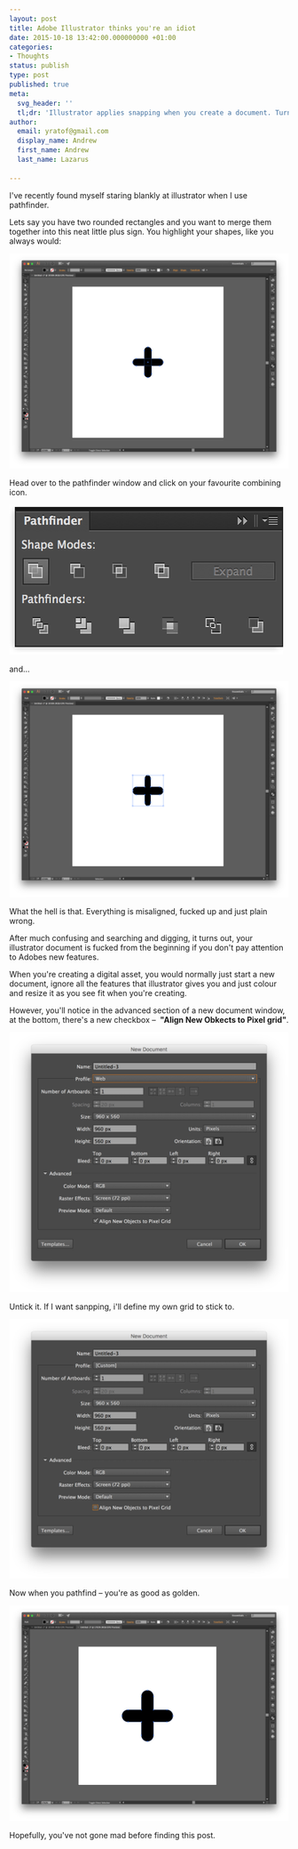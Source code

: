 ```yaml
---
layout: post
title: Adobe Illustrator thinks you're an idiot
date: 2015-10-18 13:42:00.000000000 +01:00
categories:
- Thoughts
status: publish
type: post
published: true
meta:
  svg_header: ''
  tl;dr: 'Illustrator applies snapping when you create a document. Turn it off in the advanced section.'
author:
  email: yratof@gmail.com
  display_name: Andrew
  first_name: Andrew
  last_name: Lazarus
    
---
```


I've recently found myself staring blankly at illustrator when I use pathfinder.

Lets say you have two rounded rectangles and you want to merge them together into this neat little plus sign. You highlight your shapes, like you always would:

![image](/assets/imgs/illustrator_snapping_01.png)

Head over to the pathfinder window and click on your favourite combining icon.

![image](/assets/imgs/illustrator_snapping_02.png)

and...

![image](/assets/imgs/illustrator_snapping_03.png)

What the hell is that. Everything is misaligned, fucked up and just plain wrong.

After much confusing and searching and digging, it turns out, your illustrator document is fucked from the beginning if you don't pay attention to Adobes new features.

When you're creating a digital asset, you would normally just start a new document, ignore all the features that illustrator gives you and just colour and resize it as you see fit when you're creating.

However, you'll notice in the advanced section of a new document window, at the bottom, there's a new checkbox –  __"Align New Obkects to Pixel grid"__.

![image](/assets/imgs/illustrator_snapping_04.png)

Untick it. If I want sanpping, i'll define my own grid to stick to.

![image](/assets/imgs/illustrator_snapping_05.png)

Now when you pathfind – you're as good as golden.

![image](/assets/imgs/illustrator_snapping_06.png)

Hopefully, you've not gone mad before finding this post.